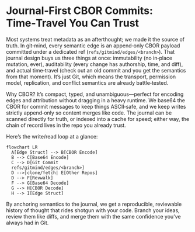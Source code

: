 # Journal‑First CBOR Commits: Time‑Travel You Can Trust

Most systems treat metadata as an afterthought; we made it the source of truth. In git‑mind, every semantic edge is an append‑only CBOR payload committed under a dedicated ref (`refs/gitmind/edges/<branch>`). That journal design buys us three things at once: immutability (no in‑place mutation, ever), auditability (every change has authorship, time, and diff), and actual time‑travel (check out an old commit and you get the semantics from that moment). It’s just Git, which means the transport, permission model, replication, and conflict semantics are already battle‑tested.

Why CBOR? It’s compact, typed, and unambiguous—perfect for encoding edges and attribution without dragging in a heavy runtime. We base64 the CBOR for commit messages to keep things ASCII‑safe, and we keep writes strictly append‑only so content merges like code. The journal can be scanned directly for truth, or indexed into a cache for speed; either way, the chain of record lives in the repo you already trust.

Here’s the write/read loop at a glance:

```mermaid
flowchart LR
  A[Edge Struct] --> B[CBOR Encode]
  B --> C[Base64 Encode]
  C --> D[Git Commit
  refs/gitmind/edges/<branch>]
  D -->|clone/fetch| E[Other Repos]
  D --> F[Revwalk]
  F --> G[Base64 Decode]
  G --> H[CBOR Decode]
  H --> I[Edge Struct]
```

By anchoring semantics to the journal, we get a reproducible, reviewable history of thought that rides shotgun with your code. Branch your ideas, review them like diffs, and merge them with the same confidence you’ve always had in Git.
